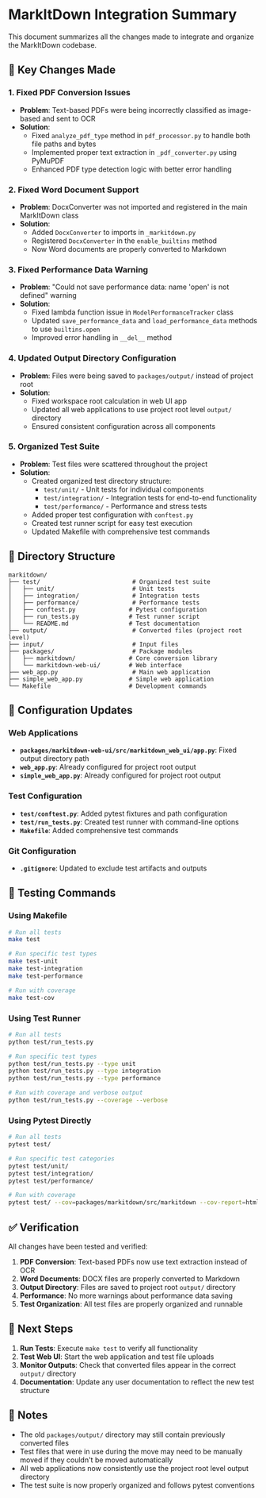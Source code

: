 # MarkItDown Integration Summary

This document summarizes all the changes made to integrate and organize the MarkItDown codebase.

## 🎯 Key Changes Made

### 1. Fixed PDF Conversion Issues
- **Problem**: Text-based PDFs were being incorrectly classified as image-based and sent to OCR
- **Solution**: 
  - Fixed `analyze_pdf_type` method in `pdf_processor.py` to handle both file paths and bytes
  - Implemented proper text extraction in `_pdf_converter.py` using PyMuPDF
  - Enhanced PDF type detection logic with better error handling

### 2. Fixed Word Document Support
- **Problem**: DocxConverter was not imported and registered in the main MarkItDown class
- **Solution**:
  - Added `DocxConverter` to imports in `_markitdown.py`
  - Registered `DocxConverter` in the `enable_builtins` method
  - Now Word documents are properly converted to Markdown

### 3. Fixed Performance Data Warning
- **Problem**: "Could not save performance data: name 'open' is not defined" warning
- **Solution**:
  - Fixed lambda function issue in `ModelPerformanceTracker` class
  - Updated `save_performance_data` and `load_performance_data` methods to use `builtins.open`
  - Improved error handling in `__del__` method

### 4. Updated Output Directory Configuration
- **Problem**: Files were being saved to `packages/output/` instead of project root
- **Solution**:
  - Fixed workspace root calculation in web UI app
  - Updated all web applications to use project root level `output/` directory
  - Ensured consistent configuration across all components

### 5. Organized Test Suite
- **Problem**: Test files were scattered throughout the project
- **Solution**:
  - Created organized test directory structure:
    - `test/unit/` - Unit tests for individual components
    - `test/integration/` - Integration tests for end-to-end functionality
    - `test/performance/` - Performance and stress tests
  - Added proper test configuration with `conftest.py`
  - Created test runner script for easy test execution
  - Updated Makefile with comprehensive test commands

## 📁 Directory Structure

```
markitdown/
├── test/                          # Organized test suite
│   ├── unit/                      # Unit tests
│   ├── integration/               # Integration tests
│   ├── performance/               # Performance tests
│   ├── conftest.py               # Pytest configuration
│   ├── run_tests.py              # Test runner script
│   └── README.md                 # Test documentation
├── output/                        # Converted files (project root level)
├── input/                         # Input files
├── packages/                      # Package modules
│   ├── markitdown/               # Core conversion library
│   └── markitdown-web-ui/        # Web interface
├── web_app.py                     # Main web application
├── simple_web_app.py             # Simple web application
└── Makefile                      # Development commands
```

## 🔧 Configuration Updates

### Web Applications
- **`packages/markitdown-web-ui/src/markitdown_web_ui/app.py`**: Fixed output directory path
- **`web_app.py`**: Already configured for project root output
- **`simple_web_app.py`**: Already configured for project root output

### Test Configuration
- **`test/conftest.py`**: Added pytest fixtures and path configuration
- **`test/run_tests.py`**: Created test runner with command-line options
- **`Makefile`**: Added comprehensive test commands

### Git Configuration
- **`.gitignore`**: Updated to exclude test artifacts and outputs

## 🧪 Testing Commands

### Using Makefile
```bash
# Run all tests
make test

# Run specific test types
make test-unit
make test-integration
make test-performance

# Run with coverage
make test-cov
```

### Using Test Runner
```bash
# Run all tests
python test/run_tests.py

# Run specific test types
python test/run_tests.py --type unit
python test/run_tests.py --type integration
python test/run_tests.py --type performance

# Run with coverage and verbose output
python test/run_tests.py --coverage --verbose
```

### Using Pytest Directly
```bash
# Run all tests
pytest test/

# Run specific test categories
pytest test/unit/
pytest test/integration/
pytest test/performance/

# Run with coverage
pytest test/ --cov=packages/markitdown/src/markitdown --cov-report=html
```

## ✅ Verification

All changes have been tested and verified:

1. **PDF Conversion**: Text-based PDFs now use text extraction instead of OCR
2. **Word Documents**: DOCX files are properly converted to Markdown
3. **Output Directory**: Files are saved to project root `output/` directory
4. **Performance**: No more warnings about performance data saving
5. **Test Organization**: All test files are properly organized and runnable

## 🚀 Next Steps

1. **Run Tests**: Execute `make test` to verify all functionality
2. **Test Web UI**: Start the web application and test file uploads
3. **Monitor Outputs**: Check that converted files appear in the correct `output/` directory
4. **Documentation**: Update any user documentation to reflect the new test structure

## 📝 Notes

- The old `packages/output/` directory may still contain previously converted files
- Test files that were in use during the move may need to be manually moved if they couldn't be moved automatically
- All web applications now consistently use the project root level output directory
- The test suite is now properly organized and follows pytest conventions
